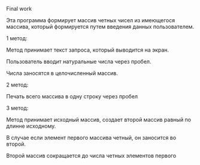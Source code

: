 Final work

Эта программа формирует массив четных чисел из имеющегося массива, который формируется путем введения данных пользователем.

1 метод:

Метод принимает текст запроса, который выводится на экран.

Пользователь вводит натуральные числа через пробел.

Числа заносятся в целочисленный массив.

2 метод:

Печать всего массива в одну строку через пробел

3 метод:

Метод принимает исходный массив, создает второй массив равный по длинне исходному.

В случае если элемент первого массива четный, он заносится во второй.

Второй массив сокращается до числа четных элементов первого
